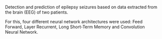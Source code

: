 Detection and prediction of epilepsy seizures based on data extracted from the brain (EEG) of two patients.

For this, four different neural network architectures were used: Feed Forward, Layer Recurrent, Long Short-Term Memory and Convolution Neural Network.